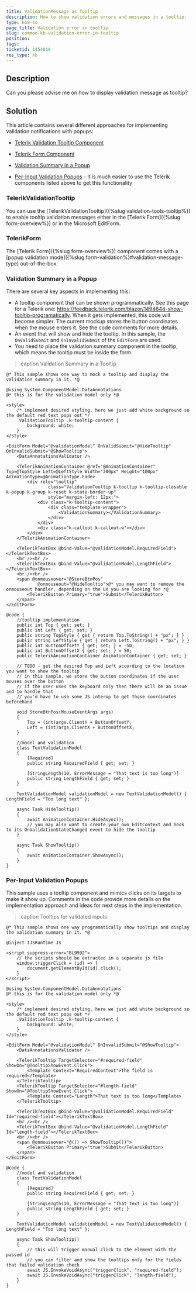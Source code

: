 ```yaml
---
title: ValidationMessage as Tooltip
description: How to show validation errors and messages in a tooltip.
type: how-to
page_title: Validation error in tooltip
slug: common-kb-validation-error-in-tooltip
position: 
tags: 
ticketid: 1454018
res_type: kb
---
```



## Description

Can you please advise me on how to display validation message as tooltip?


## Solution

This article contains several different approaches for implementing validation notifications with popups:

* [Telerik Validation Tooltip Component](#telerikvalidationpopup)

* [Telerik Form Component](#telerikform)

* [Validation Summary in a Popup](#validation-summary-in-a-popup)

* [Per-Input Validation Popups](#per-input-validation-popups) - it is much easier to use the Telerik components listed above to get this functionality


### TelerikValidationTooltip

You can use the [TelerikValidationTooltip]({%slug validation-tools-tooltip%}) to enable tooltip validation messages either in the [Telerik Form]({%slug form-overview%}) or in the Microsoft EditForm.

### TelerikForm

The [Telerik Form]({%slug form-overview%}) component comes with a [popup validation mode]({%slug form-validation%}#validation-message-type) out-of-the-box.

### Validation Summary in a Popup

There are several key aspects in implementing this:

* A tooltip component that can be shown programmatically. See this page for a Telerik one: https://feedback.telerik.com/blazor/1494644-show-tooltip-programatically. When it gets implemented, this code will become simpler. The current mockup stores the button coordinates when the mouse enters it. See the code comments for more details.
* An event that will show and hide the tooltip. In this sample, the `OnValidSubmit` and `OnInvalidSubmit` of the `EditForm` are used.
* You need to place the validation summary component in the tooltip, which means the tooltip must be inside the form.

>caption Validation Summary in a Tooltip

````CSHTML
@* This sample shows one way to mock a tooltip and display the validation summary in it. *@

@using System.ComponentModel.DataAnnotations
@* this is for the validation model only *@

<style>
    /* implement desired styling, here we just add white background so the default red text pops out */
    .ValidationTooltip .k-tooltip-content {
        background: white;
    }
</style>

<EditForm Model="@validationModel" OnValidSubmit="@HideTooltip" OnInvalidSubmit="@ShowTooltip">
    <DataAnnotationsValidator />

    <TelerikAnimationContainer @ref="@AnimationContainer" Top=@TopStyle Left=@LeftStyle Width="300px" Height="100px" AnimationType=@AnimationType.Fade>
        <div role="tooltip" 
                class="ValidationTooltip k-tooltip k-tooltip-closable k-popup k-group k-reset k-state-border-up"
                style="margin-left: 12px;">
            <div class="k-tooltip-content">
                <div class="template-wrapper">
                    <ValidationSummary></ValidationSummary>
                </div>
            </div>
            <div class="k-callout k-callout-w"></div>
        </div>
    </TelerikAnimationContainer>

    <TelerikTextBox @bind-Value="@validationModel.RequiredField"></TelerikTextBox>
    <br /><br />
    <TelerikTextBox @bind-Value="@validationModel.LengthField"></TelerikTextBox>
    <br /><br />
    <span @onmouseover="@StoreBtnPos"
            @onmouseout="@HideTooltip">@* you may want to remove the onmouseout handler, depending on the UX you are looking for *@
        <TelerikButton Primary="true">Submit</TelerikButton>
    </span>
</EditForm>

@code {
    //tooltip implementation
    public int Top { get; set; }
    public int Left { get; set; }
    public string TopStyle { get { return Top.ToString() + "px"; } }
    public string LeftStyle { get { return Left.ToString() + "px"; } }
    public int ButtonOffsetY { get; set; } = -50;
    public int ButtonOffsetX { get; set; } = 50;
    public TelerikAnimationContainer AnimationContainer { get; set; }

    // TODO - get the desired Top and Left according to the location you want to show the tooltip
    // in this sample, we store the button coordinates if the user mouses over the button
    // if the user uses the keyboard only then there will be an issue and to handle that
    // you'd have to use some JS interop to get those coordinates beforehand

    void StoreBtnPos(MouseEventArgs args)
    {
        Top = (int)args.ClientY + ButtonOffsetY;
        Left = (int)args.ClientX + ButtonOffsetX;
    }

    //model and validation
    class TextValidationModel
    {
        [Required]
        public string RequiredField { get; set; }

        [StringLength(10, ErrorMessage = "That text is too long")]
        public string LengthField { get; set; }
    }

    TextValidationModel validationModel = new TextValidationModel() { LengthField = "Too long text" };

    async Task HideTooltip()
    {
        await AnimationContainer.HideAsync();
        // you may also want to create your own EditContext and hook to its OnValidationStateChanged event to hide the tooltip
    }

    async Task ShowTooltip()
    {
        await AnimationContainer.ShowAsync();
    }
}
````

### Per-Input Validation Popups

This sample uses a tooltip component and mimics clicks on its targets to make it show up. Comments in the code provide more details on the implementation approach and ideas for next steps in the implementation.

>caption Tooltips for validated inputs

````CSHTML
@* This sample shows one way programatically show tooltips and display the validation summary in it. *@

@inject IJSRuntime JS

<script suppress-error="BL9992">
    // the scripts should be extracted in a separate js file
    window.triggerClick = (id) => {
        document.getElementById(id).click();
    }
</script>

@using System.ComponentModel.DataAnnotations
@* this is for the validation model only *@

<style>
    /* implement desired styling, here we just add white background so the default red text pops out */
    .ValidationTooltip .k-tooltip-content {
        background: white;
    }
</style>

<EditForm Model="@validationModel" OnInvalidSubmit="@ShowTooltip">
    <DataAnnotationsValidator />

    <TelerikTooltip TargetSelector="#required-field" ShowOn="@TooltipShowEvent.Click">
        <Template Context="RequiredContext">The field is required</Template>
    </TelerikTooltip>
    <TelerikTooltip TargetSelector="#length-field" ShowOn="@TooltipShowEvent.Click">        
        <Template Context="Length">That text is too long</Template>
    </TelerikTooltip>

    <TelerikTextBox @bind-Value="@validationModel.RequiredField" Id="required-field"></TelerikTextBox>
    <br /><br />
    <TelerikTextBox @bind-Value="@validationModel.LengthField" Id="length-field"></TelerikTextBox>
    <br /><br />
    <span @onmouseover="@(() => ShowTooltip())">
        <TelerikButton Primary="true">Submit</TelerikButton>
    </span>
</EditForm>

@code {
    //model and validation
    class TextValidationModel
    {
        [Required]
        public string RequiredField { get; set; }

        [StringLength(10, ErrorMessage = "That text is too long")]
        public string LengthField { get; set; }
    }

    TextValidationModel validationModel = new TextValidationModel() { LengthField = "Too long text" };

    async Task ShowTooltip()
    {
        // this will trigger manual click to the element with the passed id
        // you can filter and show the tooltips only for the fields that failed validation check
        await JS.InvokeVoidAsync("triggerClick", "required-field");
        await JS.InvokeVoidAsync("triggerClick", "length-field");
    }
}

````


